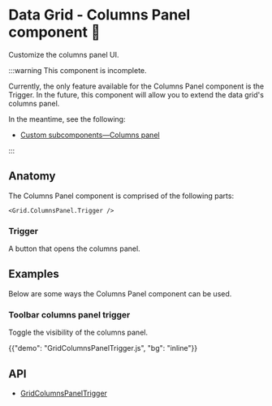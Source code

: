 # Data Grid - Columns Panel component 🚧

<p class="description">Customize the columns panel UI.</p>

:::warning
This component is incomplete.

Currently, the only feature available for the Columns Panel component is the Trigger. In the future, this component will allow you to extend the data grid's columns panel.

In the meantime, see the following:

- [Custom subcomponents—Columns panel](/x/react-data-grid/components/#columns-panel)

:::

## Anatomy

The Columns Panel component is comprised of the following parts:

```tsx
<Grid.ColumnsPanel.Trigger />
```

### Trigger

A button that opens the columns panel.

## Examples

Below are some ways the Columns Panel component can be used.

### Toolbar columns panel trigger

Toggle the visibility of the columns panel.

{{"demo": "GridColumnsPanelTrigger.js", "bg": "inline"}}

## API

- [GridColumnsPanelTrigger](/x/api/data-grid/grid-columns-panel-trigger/)
